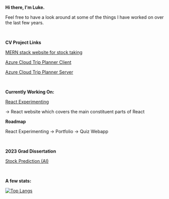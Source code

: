 **Hi there, I'm Luke.**

Feel free to have a look around at some of the things I have worked on over the last few years.

<br>

**CV Project Links**

[MERN stack website for stock taking](https://github.com/LukeSutton0/Fridgezone-MERN-stack)

[Azure Cloud Trip Planner Client](https://github.com/LukeSutton0/tripCreator)

[Azure Cloud Trip Planner Server](https://github.com/LukeSutton0/tripCreatorServer)

<br>

**Currently Working On:**

[React Experimenting](https://github.com/LukeSutton0/react-experimenting)

→ React website which covers the main constituent parts of React

**Roadmap**

React Experimenting → Portfolio → Quiz Webapp

<br>

**2023 Grad Dissertation**

[Stock Prediction (AI)](https://github.com/LukeSutton0/Stock-Prediction-using-Machine-Learning-and-AI)

<br>

**A few stats:**

[![Top Langs](https://github-readme-stats-git-masterrstaa-rickstaa.vercel.app/api/top-langs/?username=LukeSutton0&show_icons=true&theme=radical&layout=compact)](https://github.com/anuraghazra/github-readme-stats)





